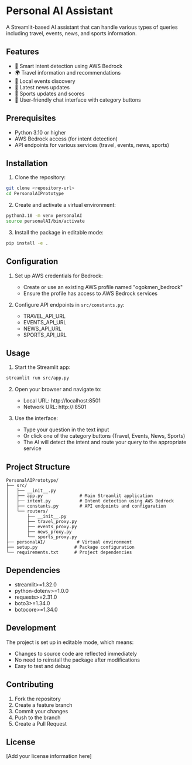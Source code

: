 # Personal AI Assistant

A Streamlit-based AI assistant that can handle various types of queries including travel, events, news, and sports information.

## Features

- 🤖 Smart intent detection using AWS Bedrock
- 🌍 Travel information and recommendations
- 🎫 Local events discovery
- 📰 Latest news updates
- 🏅 Sports updates and scores
- 💬 User-friendly chat interface with category buttons

## Prerequisites

- Python 3.10 or higher
- AWS Bedrock access (for intent detection)
- API endpoints for various services (travel, events, news, sports)

## Installation

1. Clone the repository:
```bash
git clone <repository-url>
cd PersonalAIPrototype
```

2. Create and activate a virtual environment:
```bash
python3.10 -m venv personalAI
source personalAI/bin/activate
```

3. Install the package in editable mode:
```bash
pip install -e .
```

## Configuration

1. Set up AWS credentials for Bedrock:
   - Create or use an existing AWS profile named "ogokmen_bedrock"
   - Ensure the profile has access to AWS Bedrock services

2. Configure API endpoints in `src/constants.py`:
   - TRAVEL_API_URL
   - EVENTS_API_URL
   - NEWS_API_URL
   - SPORTS_API_URL

## Usage

1. Start the Streamlit app:
```bash
streamlit run src/app.py
```

2. Open your browser and navigate to:
   - Local URL: http://localhost:8501
   - Network URL: http://<your-ip>:8501

3. Use the interface:
   - Type your question in the text input
   - Or click one of the category buttons (Travel, Events, News, Sports)
   - The AI will detect the intent and route your query to the appropriate service

## Project Structure

```
PersonalAIPrototype/
├── src/
│   ├── __init__.py
│   ├── app.py              # Main Streamlit application
│   ├── intent.py           # Intent detection using AWS Bedrock
│   ├── constants.py        # API endpoints and configuration
│   └── routers/
│       ├── __init__.py
│       ├── travel_proxy.py
│       ├── events_proxy.py
│       ├── news_proxy.py
│       └── sports_proxy.py
├── personalAI/            # Virtual environment
├── setup.py              # Package configuration
└── requirements.txt      # Project dependencies
```

## Dependencies

- streamlit>=1.32.0
- python-dotenv>=1.0.0
- requests>=2.31.0
- boto3>=1.34.0
- botocore>=1.34.0

## Development

The project is set up in editable mode, which means:
- Changes to source code are reflected immediately
- No need to reinstall the package after modifications
- Easy to test and debug

## Contributing

1. Fork the repository
2. Create a feature branch
3. Commit your changes
4. Push to the branch
5. Create a Pull Request

## License

[Add your license information here]